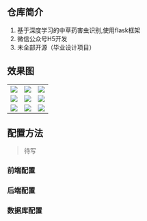 <!--
 * @Author: Harry
 * @Date: 2021-12-26 15:16:49
 * @LastEditors: harry
 * @Github: https://github.com/rr210
 * @LastEditTime: 2022-03-18 13:58:30
 * @FilePath: \vant-u\README.md
-->
## 仓库简介

1. 基于深度学习的中草药害虫识别,使用flask框架
2. 微信公众号H5开发
3. 未全部开源（毕业设计项目）

## 效果图

<table>
<tr>
<td>
<img src="https://cdn.jsdelivr.net/gh/rr210/image@master/img/3/1_bs.png" />
</td>
<td>
<img src="https://cdn.jsdelivr.net/gh/rr210/image@master/img/3/2_bs.png" />
</td>
<td>
<img src="https://cdn.jsdelivr.net/gh/rr210/image@master/img/3/3_bs.png" />
</td>
</tr>
<tr>
<td>
<img src="https://cdn.jsdelivr.net/gh/rr210/image@master/img/3/4_bs.png" />
</td>
<td>
<img src="https://cdn.jsdelivr.net/gh/rr210/image@master/img/3/5_bs.png" />
</td>
<td>
<img src="https://cdn.jsdelivr.net/gh/rr210/image@master/img/3/6_bs.png" />
</td>
</tr>
<tr>
<td>
<img src="https://cdn.jsdelivr.net/gh/rr210/image@master/img/3/7_bs.png" />
</td>
<td>
<img src="https://cdn.jsdelivr.net/gh/rr210/image@master/img/3/8_bs.png" />
</td>
<td>
<img src="https://cdn.jsdelivr.net/gh/rr210/image@master/img/3/9_bs.png" />
</td>
</tr>
</table>

## 配置方法

>待写
### 前端配置

### 后端配置

### 数据库配置